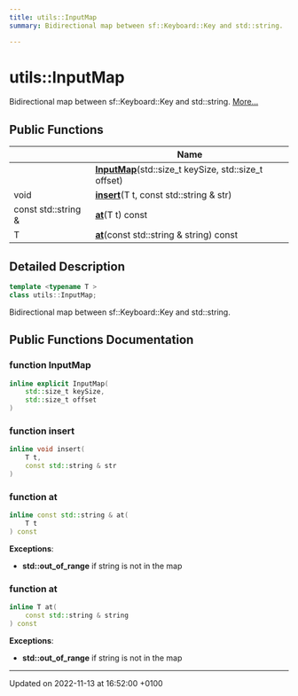 ```yaml
---
title: utils::InputMap
summary: Bidirectional map between sf::Keyboard::Key and std::string. 

---
```


# utils::InputMap



Bidirectional map between sf::Keyboard::Key and std::string.  [More...](#detailed-description)

## Public Functions

|                | Name           |
| -------------- | -------------- |
| | **[InputMap](Classes/classutils_1_1_input_map.md#function-inputmap)**(std::size_t keySize, std::size_t offset) |
| void | **[insert](Classes/classutils_1_1_input_map.md#function-insert)**(T t, const std::string & str) |
| const std::string & | **[at](Classes/classutils_1_1_input_map.md#function-at)**(T t) const |
| T | **[at](Classes/classutils_1_1_input_map.md#function-at)**(const std::string & string) const |

## Detailed Description

```cpp
template <typename T >
class utils::InputMap;
```

Bidirectional map between sf::Keyboard::Key and std::string. 
## Public Functions Documentation

### function InputMap

```cpp
inline explicit InputMap(
    std::size_t keySize,
    std::size_t offset
)
```


### function insert

```cpp
inline void insert(
    T t,
    const std::string & str
)
```


### function at

```cpp
inline const std::string & at(
    T t
) const
```


**Exceptions**: 

  * **std::out_of_range** if string is not in the map 


### function at

```cpp
inline T at(
    const std::string & string
) const
```


**Exceptions**: 

  * **std::out_of_range** if string is not in the map 


-------------------------------

Updated on 2022-11-13 at 16:52:00 +0100